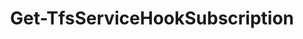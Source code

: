 ﻿---
title: Get-TfsServiceHookSubscription
breadcrumbs: [ "ServiceHook" ]
parent: "ServiceHook"
description: "Gets one or more service hook subscriptions"
remarks: 
parameterSets: 
  "_All_": [ Collection, Consumer, EventType, Publisher, Subscription ] 
  "__AllParameterSets":  
    Subscription: 
      type: "object"  
      position: "0"  
    Collection: 
      type: "object"  
    Consumer: 
      type: "object"  
    EventType: 
      type: "object"  
    Publisher: 
      type: "object" 
parameters: 
  - name: "Subscription" 
    description: "Specifies the name (\"action description\") of the subscription. Wildcards are supported. When omitted, returns all service hook subscriptions in the given team project collection." 
    globbing: false 
    position: 0 
    type: "object" 
    aliases: [ Name ] 
    defaultValue: "*" 
  - name: "Name" 
    description: "Specifies the name (\"action description\") of the subscription. Wildcards are supported. When omitted, returns all service hook subscriptions in the given team project collection.This is an alias of the Subscription parameter." 
    globbing: false 
    position: 0 
    type: "object" 
    aliases: [ Name ] 
    defaultValue: "*" 
  - name: "Publisher" 
    description: "Specifies the name or ID of the service hook publisher to filter subscriptions by. When omitted, returns all subscriptions regardless of their publishers." 
    globbing: false 
    type: "object" 
  - name: "Consumer" 
    description: "Specifies the name or ID of the service hook consumer to filter subscriptions by. When omitted, returns all subscriptions regardless of their consumers." 
    globbing: false 
    type: "object" 
  - name: "EventType" 
    description: "Specifies the event type to filter subscriptions by. When omitted, returns all subscriptions regardless of their event types." 
    globbing: false 
    type: "object" 
  - name: "Collection" 
    description: "Specifies the URL to the Team Project Collection or Azure DevOps Organization to connect to, a TfsTeamProjectCollection object (Windows PowerShell only), or a VssConnection object. You can also connect to an Azure DevOps Services organizations by simply providing its name instead of the full URL. For more details, see the Get-TfsTeamProjectCollection cmdlet. When omitted, it defaults to the connection set by Connect-TfsTeamProjectCollection (if any)." 
    globbing: false 
    type: "object"
inputs: 
outputs: 
  - type: "Microsoft.VisualStudio.Services.ServiceHooks.WebApi.Subscription" 
    description: 
notes: 
relatedLinks: 
  - text: "Online Version:" 
    uri: "https://tfscmdlets.dev/Cmdlets/ServiceHook/Get-TfsServiceHookSubscription"
aliases: 
examples: 
---
